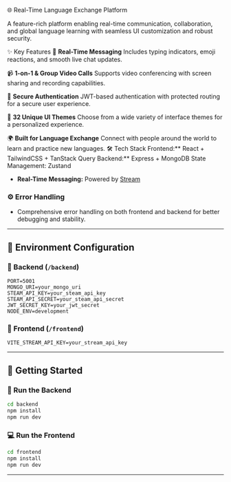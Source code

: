 
🌐 Real-Time Language Exchange Platform

A feature-rich platform enabling real-time communication, collaboration, and global language learning with seamless UI customization and robust security.

 ✨ Key Features
💬 **Real-Time Messaging**
  Includes typing indicators, emoji reactions, and smooth live chat updates.

📹 **1-on-1 & Group Video Calls**
  Supports video conferencing with screen sharing and recording capabilities.

🔐 **Secure Authentication**
  JWT-based authentication with protected routing for a secure user experience.

🎨 **32 Unique UI Themes**
  Choose from a wide variety of interface themes for a personalized experience.

🌍 **Built for Language Exchange**
  Connect with people around the world to learn and practice new languages.
🛠️ Tech Stack
Frontend:** React + TailwindCSS + TanStack Query
Backend:** Express + MongoDB
State Management: Zustand
* **Real-Time Messaging:** Powered by [Stream](https://getstream.io)

### ⚙️ Error Handling

* Comprehensive error handling on both frontend and backend for better debugging and stability.

---

## 🧪 Environment Configuration

### 🔐 Backend (`/backend`)

```env
PORT=5001
MONGO_URI=your_mongo_uri
STEAM_API_KEY=your_steam_api_key
STEAM_API_SECRET=your_steam_api_secret
JWT_SECRET_KEY=your_jwt_secret
NODE_ENV=development
```

### 🔐 Frontend (`/frontend`)

```env
VITE_STREAM_API_KEY=your_stream_api_key
```

---

## 🚀 Getting Started

### 🔧 Run the Backend

```bash
cd backend
npm install
npm run dev
```

### 💻 Run the Frontend

```bash
cd frontend
npm install
npm run dev
```

---


